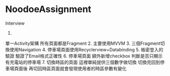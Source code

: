 # NoodoeAssignment
Interview


1.
單一Activity架構 所有頁面都是Fragment
2.
主要使用MVVM
3.
三個Fragment切換使用Navigation
4.
停車場頁面使用Recyclerview+Databinding
5.
帳密登入的驗證 驗證了Email格式正確性
6.
停車場頁面 額外新增checkbox 判斷是否只顯示有充電站的停車場 
7.
切換時區的頁面 這裡單純提供三個數字做切換
切換完回到停車場頁面後 再切回時區頁面就會發現使用者的時區參數有變化
